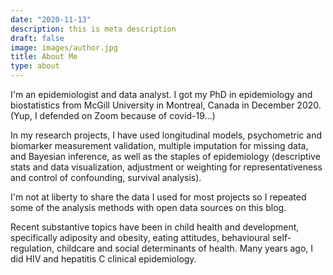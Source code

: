 ```yaml
---
date: "2020-11-13"
description: this is meta description
draft: false
image: images/author.jpg
title: About Me
type: about
---
```


I'm an epidemiologist and data analyst. I got my PhD in epidemiology and biostatistics from McGill University in Montreal, Canada in December 2020. (Yup, I defended on Zoom because of covid-19...)

In my research projects, I have used longitudinal models, psychometric and biomarker measurement validation, multiple imputation for missing data, and Bayesian inference, as well as the staples of epidemiology (descriptive stats and data visualization, adjustment or weighting for representativeness and control of confounding, survival analysis).

I'm not at liberty to share the data I used for most projects so I repeated some of the analysis methods with open data sources on this blog.

Recent substantive topics have been in child health and development, specifically adiposity and obesity, eating attitudes, behavioural self-regulation, childcare and social determinants of health. Many years ago, I did HIV and hepatitis C clinical epidemiology.